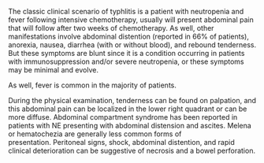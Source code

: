 The classic clinical scenario of typhlitis is a patient with neutropenia and fever following intensive chemotherapy, usually will present abdominal pain that will follow after two weeks of chemotherapy. As well, other manifestations involve abdominal distention (reported in 66% of patients), anorexia, nausea, diarrhea (with or without blood), and rebound tenderness. But these symptoms are blunt since it is a condition occurring in patients with immunosuppression and/or severe neutropenia, or these symptoms may be minimal and evolve.

As well, fever is common in the majority of patients.

During the physical examination, tenderness can be found on palpation, and this abdominal pain can be localized in the lower right quadrant or can be more diffuse. Abdominal compartment syndrome has been reported in patients with NE presenting with abdominal distension and ascites. Melena or hematochezia are generally less common forms of presentation. Peritoneal signs, shock, abdominal distention, and rapid clinical deterioration can be suggestive of necrosis and a bowel perforation.